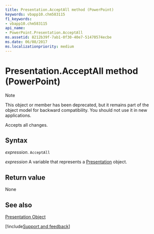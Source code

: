 ```yaml
---
title: Presentation.AcceptAll method (PowerPoint)
keywords: vbapp10.chm583115
f1_keywords:
- vbapp10.chm583115
api_name:
- PowerPoint.Presentation.AcceptAll
ms.assetid: 8212b39f-7ab1-0f30-40e7-51470574ecbe
ms.date: 06/08/2017
ms.localizationpriority: medium
---
```



# Presentation.AcceptAll method (PowerPoint)
> [!NOTE] 
> This object or member has been deprecated, but it remains part of the object model for backward compatibility. You should not use it in new applications.

Accepts all changes.


## Syntax

_expression_. `AcceptAll`

_expression_ A variable that represents a [Presentation](PowerPoint.Presentation.md) object.


## Return value

None


## See also


[Presentation Object](PowerPoint.Presentation.md)

[!include[Support and feedback](~/includes/feedback-boilerplate.md)]
